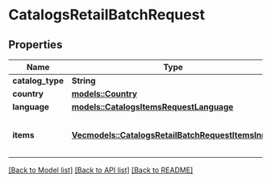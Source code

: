 # CatalogsRetailBatchRequest

## Properties

Name | Type | Description | Notes
------------ | ------------- | ------------- | -------------
**catalog_type** | **String** |  | 
**country** | [**models::Country**](Country.md) |  | 
**language** | [**models::CatalogsItemsRequestLanguage**](CatalogsItemsRequest_language.md) |  | 
**items** | [**Vec<models::CatalogsRetailBatchRequestItemsInner>**](CatalogsRetailBatchRequest_items_inner.md) | Array with catalogs item operations | 

[[Back to Model list]](../README.md#documentation-for-models) [[Back to API list]](../README.md#documentation-for-api-endpoints) [[Back to README]](../README.md)


